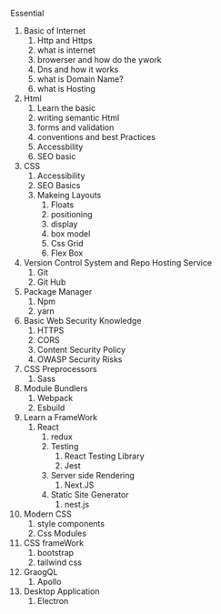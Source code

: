 

Essential

1. Basic of Internet
     1. Http and Https
     2. what is internet 
     3. browerser and how do the ywork 
     4. Dns and how it works
     5. what is Domain Name?
     6. what is Hosting
2. Html 
     1. Learn the basic
     2. writing semantic Html
     3. forms and validation
     4.  conventions and best Practices
     5. Accessbility 
     6. SEO basic
3. CSS 
     1. Accessibility
     2. SEO Basics
     3. Makeing Layouts
          1. Floats
          2. positioning 
          3. display
          4. box model
          5. Css Grid
          6. Flex Box
4. Version Control System and Repo Hosting Service
     1. Git 
     2. Git Hub
5. Package Manager
     1. Npm
     2. yarn
6. Basic Web Security Knowledge
     1. HTTPS
     2. CORS
     3. Content Security Policy
     4. OWASP Security Risks
7. CSS Preprocessors
     1. Sass
8. Module Bundlers
     1. Webpack
     2. Esbuild
9. Learn a FrameWork
     1. React
          1. redux
          2. Testing
               1. React Testing Library
               2. Jest
          3. Server side Rendering
               1. Next.JS
          4. Static Site Generator
               1. nest.js
10. Modern CSS
     1. style components
     2. Css Modules
11. CSS frameWork 
     1. bootstrap
     2. tailwind css
12. GraogQL
     1. Apollo
13. Desktop Application
     1. Electron

